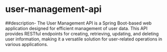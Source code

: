 # user-management-api

##description-
The User Management API is a Spring Boot-based web application designed for efficient management of user data. This API provides RESTful endpoints for creating, retrieving, updating, and deleting user information, making it a versatile solution for user-related operations in various applications.
